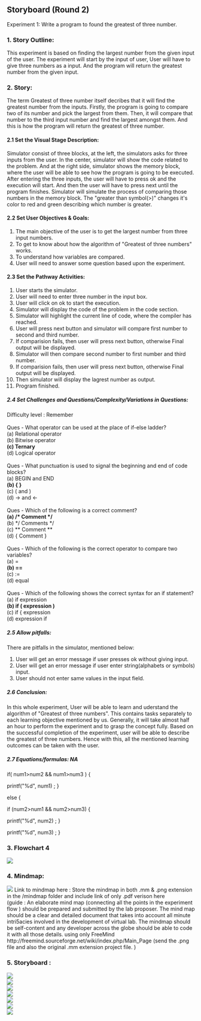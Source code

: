 ## Storyboard (Round 2)

Experiment 1: Write a program to found the greatest of three number.

### 1. Story Outline:

This experiment is based on finding the largest number from the given input of the user. The experiment will start by the input of user, User will have to give three numbers as a input. And the program will return the greatest number from the given input.

### 2. Story:

The term Greatest of three number itself decribes that it will find the greatest number from the inputs. Firstly, the program is going to compare two of its number and pick the largest from them. Then, it will compare that number to the third input number and find the largest amongst them. And this is how the program will return the greatest of three number.

#### 2.1 Set the Visual Stage Description:
Simulator consist of three blocks, at the left, the simulators asks for three inputs from the user. In the center, simulator will show the code related to the problem. And at the right side, simulator shows the memory block, where the user will be able to see how the program is going to be executed. After entering the three inputs, the user will have to press ok and the execution will start. And then the user will have to press next until the program finishes. Simulator will simulate the process of comparing those numbers in the memory block.  The "greater than symbol(>)" changes it's color to red and green describing which number is greater.

#### 2.2 Set User Objectives & Goals:
1. The main objective of the user is to get the largest number from three input numbers.
2. To get to know about how the algorithm of "Greatest of three numbers" works.
3. To understand how variables are compared.
4. User will need to answer some question based upon the experiment.

#### 2.3 Set the Pathway Activities:
01. User starts the simulator.
02. User will need to enter three number in the input box.
03. User will click on ok to start the execution.
04. Simulator will display the code of the problem in the code section.
05. Simulator will highlight the current line of code, where the compiler has reached.
06. User will press next button and simulator will compare first number to second and third number.
07. If comparision fails, then user will press next button, otherwise Final output will be displayed.
08. Simulator will then compare second number to first number and third number.
09. If comparision fails, then user will press next button, otherwise Final output will be displayed.
10. Then simulator will display the lagrest number as output.
11. Program finished.


##### 2.4 Set Challenges and Questions/Complexity/Variations in Questions:
Difficulty level : Remember<br><br>
Ques - What operator can be used at the place of if-else ladder?<br>
(a) Relational operator<br>
(b) Bitwise operator<br>
<b>(c) Ternary</b><br>
(d) Logical operator<br><br>
Ques - What punctuation is used to signal the beginning and end of code blocks?<br>
(a) BEGIN and END<br>
<b>(b) { }</b><br>
(c) ( and )<br>
(d) -> and <-<br><br>
Ques - Which of the following is a correct comment?<br>
<b>(a) /* Comment */</b><br>
(b) */ Comments */ <br>
(c) ** Comment ** <br>
(d) { Comment }<br><br>
Ques - Which of the following is the correct operator to compare two variables?<br>
(a) =<br>
<b>(b) ==</b><br>
(c) :=<br>
(d) equal<br><br>
Ques - Which of the following shows the correct syntax for an if statement?<br>
(a) if expression<br>
<b>(b) if ( expression )</b><br>
(c) if { expression<br>
(d) expression if<br>

##### 2.5 Allow pitfalls:
There are pitfalls in the simulator, mentioned below:
1. User will get an error message if user presses ok without giving input.
2. User will get an error message if user enter string(alphabets or symbols) input.
3. User should not enter same values in the input field.

##### 2.6 Conclusion:
In this whole experiment, User will be able to learn and uderstand the algorithm of "Greatest of three numbers". This contains tasks separately to each learning objective mentioned by us. Generally, it will take almost half an hour to perform the experiment and to grasp the concept fully. Based on the successful completion of the experiment, user will be able to describe the greatest of three numbers. Hence with this, all the mentioned learning outcomes can be taken with the user.

##### 2.7 Equations/formulas: NA
if( num1>num2 && num1>num3 ) {

printf("%d", num1) ; }

else {

if (num2>num1 && num2>num3) {

printf("%d", num2) ; 
}

printf("%d", num3) ; 
}


### 3. Flowchart 4
<img src="flowchart/flowchart.png"/><br>

### 4. Mindmap:
<img src="mindmap/mindmap.png"/>
 Link to mindmap here : Store the mindmap in both .mm & .png extension in the  /mindmap folder and include link of only .pdf verison here
 <br>
 (guide : An elaborate mind map (connecting all the points in the experiment flow ) should be prepared and submitted by the lab proposer. The mind map should be a clear and detailed document that takes into account all minute intri5acies involved in the development of virtual lab. The mindmap should be self-content and any developer across the globe should be able to code it with all those details. using only FreeMind http://freemind.sourceforge.net/wiki/index.php/Main_Page (send the .png file and also the original .mm extension project file. )

### 5. Storyboard :
<img src="images/1.png"><br>
<img src="images/2.png"><br>
<img src="images/3.png"><br>
<img src="images/4.png"><br>
<img src="images/5.png"><br>
<img src="images/6.png"><br>
<img src="images/7.png"><br>
